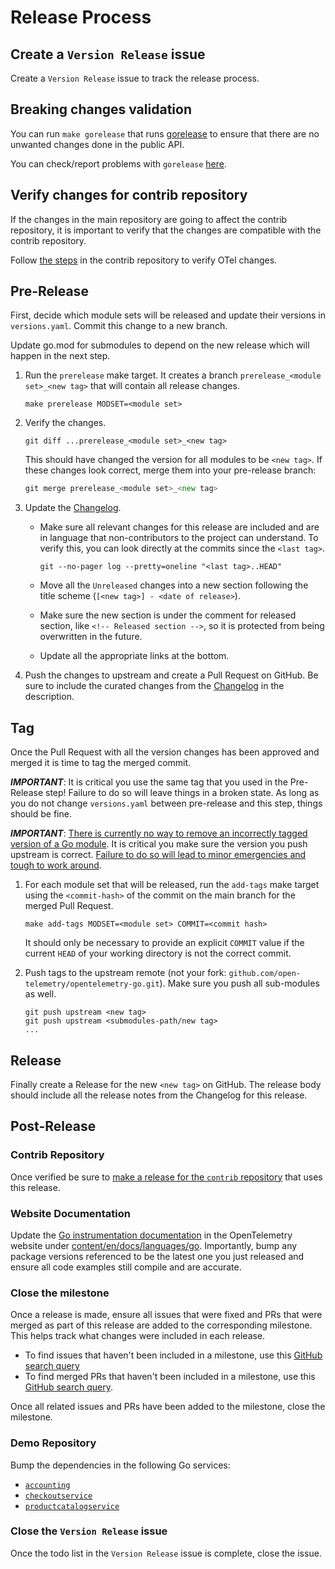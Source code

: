 # Release Process

## Create a `Version Release` issue

Create a `Version Release` issue to track the release process.

## Breaking changes validation

You can run `make gorelease` that runs [gorelease](https://pkg.go.dev/golang.org/x/exp/cmd/gorelease) to ensure that there are no unwanted changes done in the public API.

You can check/report problems with `gorelease` [here](https://golang.org/issues/26420).

## Verify changes for contrib repository

If the changes in the main repository are going to affect the contrib repository, it is important to verify that the changes are compatible with the contrib repository.

Follow [the steps](https://github.com/open-telemetry/opentelemetry-go-contrib/blob/main/RELEASING.md#verify-otel-changes) in the contrib repository to verify OTel changes.

## Pre-Release

First, decide which module sets will be released and update their versions
in `versions.yaml`.  Commit this change to a new branch.

Update go.mod for submodules to depend on the new release which will happen in the next step.

1. Run the `prerelease` make target. It creates a branch
    `prerelease_<module set>_<new tag>` that will contain all release changes.

    ```
    make prerelease MODSET=<module set>
    ```

2. Verify the changes.

    ```
    git diff ...prerelease_<module set>_<new tag>
    ```

    This should have changed the version for all modules to be `<new tag>`.
    If these changes look correct, merge them into your pre-release branch:

    ```go
    git merge prerelease_<module set>_<new tag>
    ```

3. Update the [Changelog](./CHANGELOG.md).
   - Make sure all relevant changes for this release are included and are in language that non-contributors to the project can understand.
       To verify this, you can look directly at the commits since the `<last tag>`.

       ```
       git --no-pager log --pretty=oneline "<last tag>..HEAD"
       ```

   - Move all the `Unreleased` changes into a new section following the title scheme (`[<new tag>] - <date of release>`).
   - Make sure the new section is under the comment for released section, like `<!-- Released section -->`, so it is protected from being overwritten in the future.
   - Update all the appropriate links at the bottom.

4. Push the changes to upstream and create a Pull Request on GitHub.
    Be sure to include the curated changes from the [Changelog](./CHANGELOG.md) in the description.

## Tag

Once the Pull Request with all the version changes has been approved and merged it is time to tag the merged commit.

***IMPORTANT***: It is critical you use the same tag that you used in the Pre-Release step!
Failure to do so will leave things in a broken state. As long as you do not
change `versions.yaml` between pre-release and this step, things should be fine.

***IMPORTANT***: [There is currently no way to remove an incorrectly tagged version of a Go module](https://github.com/golang/go/issues/34189).
It is critical you make sure the version you push upstream is correct.
[Failure to do so will lead to minor emergencies and tough to work around](https://github.com/open-telemetry/opentelemetry-go/issues/331).

1. For each module set that will be released, run the `add-tags` make target
    using the `<commit-hash>` of the commit on the main branch for the merged Pull Request.

    ```
    make add-tags MODSET=<module set> COMMIT=<commit hash>
    ```

    It should only be necessary to provide an explicit `COMMIT` value if the
    current `HEAD` of your working directory is not the correct commit.

2. Push tags to the upstream remote (not your fork: `github.com/open-telemetry/opentelemetry-go.git`).
    Make sure you push all sub-modules as well.

    ```
    git push upstream <new tag>
    git push upstream <submodules-path/new tag>
    ...
    ```

## Release

Finally create a Release for the new `<new tag>` on GitHub.
The release body should include all the release notes from the Changelog for this release.

## Post-Release

### Contrib Repository

Once verified be sure to [make a release for the `contrib` repository](https://github.com/open-telemetry/opentelemetry-go-contrib/blob/main/RELEASING.md) that uses this release.

### Website Documentation

Update the [Go instrumentation documentation] in the OpenTelemetry website under [content/en/docs/languages/go].
Importantly, bump any package versions referenced to be the latest one you just released and ensure all code examples still compile and are accurate.

[OpenTelemetry Semantic Conventions]: https://github.com/open-telemetry/semantic-conventions
[Go instrumentation documentation]: https://opentelemetry.io/docs/languages/go/
[content/en/docs/languages/go]: https://github.com/open-telemetry/opentelemetry.io/tree/main/content/en/docs/languages/go

### Close the milestone

Once a release is made, ensure all issues that were fixed and PRs that were merged as part of this release are added to the corresponding milestone.
This helps track what changes were included in each release.

- To find issues that haven't been included in a milestone, use this [GitHub search query](https://github.com/open-telemetry/opentelemetry-go/issues?q=is%3Aissue%20no%3Amilestone%20is%3Aclosed%20sort%3Aupdated-desc%20reason%3Acompleted%20-label%3AStale%20linked%3Apr)
- To find merged PRs that haven't been included in a milestone, use this [GitHub search query](https://github.com/open-telemetry/opentelemetry-go/pulls?q=is%3Apr+no%3Amilestone+is%3Amerged).

Once all related issues and PRs have been added to the milestone, close the milestone.

### Demo Repository

Bump the dependencies in the following Go services:

- [`accounting`](https://github.com/open-telemetry/opentelemetry-demo/tree/main/src/accounting)
- [`checkoutservice`](https://github.com/open-telemetry/opentelemetry-demo/tree/main/src/checkout)
- [`productcatalogservice`](https://github.com/open-telemetry/opentelemetry-demo/tree/main/src/product-catalog)

### Close the `Version Release` issue

Once the todo list in the `Version Release` issue is complete, close the issue.
